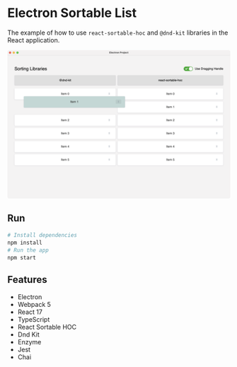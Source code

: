 # Electron Sortable List

The example of how to use `react-sortable-hoc` and `@dnd-kit` libraries in the React application.

<img src="./sortable-libraries.png" alt="Sortable Lists" width="600"/>

## Run

```bash
# Install dependencies
npm install
# Run the app
npm start
```

## Features

- Electron
- Webpack 5
- React 17
- TypeScript
- React Sortable HOC
- Dnd Kit
- Enzyme
- Jest
- Chai
